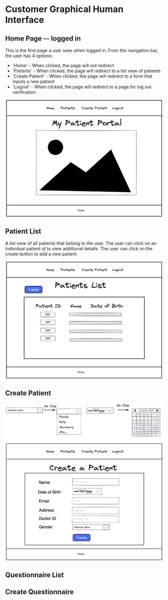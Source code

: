 # Customer Graphical Human Interface

## Home Page -- logged in

This is the first page a user sees when logged in.
From the navigation bar, the user has 4 options:
   * 'Home' - When clicked, the page will not redirect
   * 'Patients' - When clicked, the page will redirect to a list view of patients
   * 'Create Patient' - When clicked, the page will redirect to a form that inputs a new patient
   * 'Logout' - When clicked, the page will redirect to a page for log out verification

![Home -- Logged in](wireframes/home-logged-in.png)

## Patient List
A list view of all patients that belong to the user.
The user can click on an individual patient id to view additional details.
The user can click on the create button to add a new patient.

![Patient List](wireframes/patient-list.png)

## Create Patient

![Create Patient](wireframes/create-patient.png)

## Questionnaire List

## Create Questionnaire
